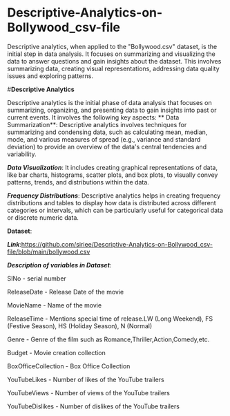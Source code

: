 # Descriptive-Analytics-on-Bollywood_csv-file
 Descriptive analytics, when applied to the "Bollywood.csv" dataset, is the initial step in data analysis. It focuses on summarizing and visualizing the data to answer questions and gain insights about the dataset. This involves summarizing data, creating visual representations, addressing data quality issues and exploring patterns.

 
#**Descriptive Analytics**

Descriptive analytics is the initial phase of data analysis that focuses on summarizing, organizing, and presenting data to gain insights into past or current events. It involves the following key aspects: ** Data Summarization**: Descriptive analytics involves techniques for summarizing and condensing data, such as calculating mean, median, mode, and various measures of spread (e.g., variance and standard deviation) to provide an overview of the data's central tendencies and variability.

_**Data Visualization**_: It includes creating graphical representations of data, like bar charts, histograms, scatter plots, and box plots, to visually convey patterns, trends, and distributions within the data.

_**Frequency Distributions**_: Descriptive analytics helps in creating frequency distributions and tables to display how data is distributed across different categories or intervals, which can be particularly useful for categorical data or discrete numeric data.

**Dataset**:

_**Link**_:https://github.com/siriee/Descriptive-Analytics-on-Bollywood_csv-file/blob/main/bollywood.csv

_**Description of variables in Dataset**_:

SINo - serial number

ReleaseDate - Release Date of the movie

MovieName - Name of the movie

ReleaseTime - Mentions special time of release.LW (Long Weekend), FS (Festive Season), HS (Holiday Season), N (Normal)

Genre - Genre of the film such as Romance,Thriller,Action,Comedy,etc.

Budget - Movie creation collection

BoxOfficeCollection - Box Office Collection

YouTubeLikes - Number of likes of the YouTube trailers

YouTubeViews - Number of views of the YouTube trailers

YouTubeDislikes - Number of dislikes of the YouTube trailers

